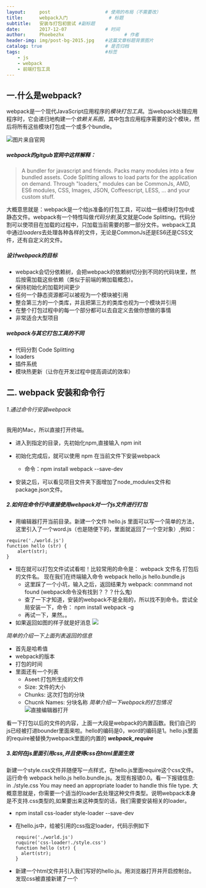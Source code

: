 ```yaml
---
layout:     post                    # 使用的布局（不需要改）
title:      webpack入门               # 标题 
subtitle:   安装与打包初尝试 #副标题
date:       2017-12-07              # 时间
author:     Phoebezhx                      # 作者
header-img: img/post-bg-2015.jpg    #这篇文章标题背景图片
catalog: true                       # 是否归档
tags:                               #标签
    - js 
    - webpack
    - 前端打包工具
---
```

## 一.什么是webpack?
webpack是一个现代JavaScript应用程序的*模块打包工具*。当webpack处理应用程序时，它会递归地构建一个*依赖关系图*，其中包含应用程序需要的没个模块，然后将所有这些模块打包成一个或多个bundle。


![图片来自官网](https://i.loli.net/2017/12/06/5a27a2fef147b.png)

##### webpack的gitgub官网中这样解释：
> A bundler for javascript and friends. Packs many modules into a few bundled assets. Code Splitting allows to load parts for the application on demand. Through "loaders," modules can be CommonJs, AMD, ES6 modules, CSS, Images, JSON, Coffeescript, LESS, ... and your custom stuff.

大概意思就是：webpack是一个给js准备的打包工具，可以给一些模块打包中成静态文件。webpack有一个特性叫做*代码分割*,英文就是Code Splitting。代码分割可以使项目在加载的过程中，只加载当前需要的那一部分文件。webpack工具中通过*loaders*去处理各种各样的文件，无论是CommonJs还是ES6还是CSS文件，还有自定义的文件。

##### 设计webpack的目标
- webpack会切分依赖树，会把webpack的依赖树切分到不同的代码块里，然后按需加载这些依赖（类似于前端的懒加载概念）。
- 保持初始化的加载时间更少
- 任何一个静态资源都可以被视为一个模块被引用
- 整合第三方的一个类库，并且把第三方的类库也视为一个模块并引用
- 在整个打包过程中的每一个部分都可以去自定义去做你想做的事情
- 非常适合大型项目

##### webpack与其它打包工具的不同
- 代码分割 Code Splitting
- loaders
- 插件系统
- 模块热更新（让你在开发过程中提高调试的效率）

## 二. webpack 安装和命令行
###### 1.通过命令行安装webpack

我用的Mac，所以直接打开终端。

- 进入到指定的目录，先初始化npm,直接输入 npm init

- 初始化完成后，就可以使用 npm 在当前文件下安装webpack

   - 命令：npm install webpack --save-dev

- 安装之后，可以看见项目文件夹下面增加了node_modules文件和package.json文件。

##### 2.如何在命令行中直接使用webpack对一个js文件进行打包

- 用编辑器打开当前目录。新建一个文件 hello.js 里面可以写一个简单的方法，这里引入了一个word.js（也是随便下的，里面就返回了一个空对象）,例如：

```
require('./world.js')
function hello (str) {
	alert(str);
}

```
- 现在就可以打包文件试试看啦！比较常用的命令是： webpack 文件名 打包后的文件名。 现在我们在终端输入命令 webpack hello.js hello.bundle.js
  - 这里踩了一个小坑，输入之后，返回结果为 webpack: conmmand not found (webpack命令没有找到？？？什么鬼)
  - 查了一下才知道，安装的webpack不是全局的，所以找不到命令。尝试全局安装一下，命令： npm install webpack -g
  - 再试一下，果然。。
- 如果返回如图的样子就是好消息
![](https://i.loli.net/2017/12/06/5a27ae0f09ff5.png)

*简单的介绍一下上面列表返回的信息*

- 首先是哈希值
- webpack的版本
- 打包的时间
- 里面还有一个列表 
	- Aseet:打包所生成的文件
	- Size: 文件的大小
	- Chunks: 这次打包的分块
	- Chucnk Names: 分块名称
*简单介绍一下webpack的打包情况*
![直接编辑器打开](https://i.loli.net/2017/12/07/5a28b6e4d7120.png)

看一下打包以后的文件的内容，上面一大段是webpack的内置函数。我们自己的js已经被打进bounder里面来啦。hello的编码是0，word的编码是1。hello.js里面的require被替换为webpack里面的内置的 ___webpack_require___
##### 3.如何在js里面引用css,并且使得css在html里面生效
新建一个style.css文件并随便写一点样式，在hello.js里面require这个css文件。运行命令 webpack hello.js hello.bundle.js。发现有报错0.0。看一下报错信息: in ./style.css You may need an appropriate loader to handle this file type. 大概意思就是，你需要一个适当的loader去处理这种文件类型。说明webpack本身是不支持.css类型的,如果要出来这种类型的话，我们需要安装相关的loader。

- npm install css-loader style-loader --save-dev
- 在hello.js中，给被引用的css指定loader，代码示例如下

  	```
  	require('./world.js')
	ruquire('css-loader!./style.css')
	function hello (str) {
	  alert(str);
	}
  	```
- 新建一个html文件并引入我们写好的hello.js。用浏览器打开并开启控制台。发现css被直接新建了一个<style>标签，被直接的插入到head里面了。这就是通过loader做到的。*css-loader是使得webpack可以处理.css的文件，style-loader是把处理完的css新建一个style标签插入到html里*

上面的css打包方式比较麻烦，所以我们可以选择简单点儿的方式，直接在命令行里面操作。使用module-bind参数：webpack hello.js hello.bundle.js --module-bind 'css=style-loader!css-loader'（输入这行命令的时候，一定要把之前写在js里面的css-loader删掉，否则会报错，别问我为什么知道！）
